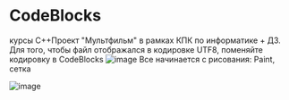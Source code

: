 # CodeBlocks
курсы C++Проект "Мультфильм" в рамках КПК по информатике + ДЗ.
Для того, чтобы файл отображался в кодировке UTF8, поменяйте кодировку в CodeBlocks 
![image](https://user-images.githubusercontent.com/45990809/115137466-bb424b80-a03f-11eb-972a-8c5f7dc88409.png)
Все начинается с рисования: Paint, сетка


![image](https://user-images.githubusercontent.com/45990809/115983139-eafdd000-a5b8-11eb-8619-503647e49c06.png)

